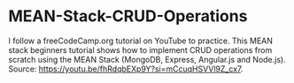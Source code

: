 # MEAN-Stack-CRUD-Operations

I follow a freeCodeCamp.org tutorial on YouTube to practice. This MEAN stack beginners tutorial shows how to implement CRUD operations from scratch using the MEAN Stack (MongoDB, Express, Angular.js and Node.js). Source: https://youtu.be/fhRdqbEXp9Y?si=mCcuqHSVVl9Z_cx7.
